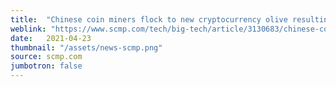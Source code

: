 ```yaml
---
title:  "Chinese coin miners flock to new cryptocurrency olive resulting in hard drive shortages and price surges"
weblink: "https://www.scmp.com/tech/big-tech/article/3130683/chinese-coin-miners-flock-new-cryptocurrency-olive-resulting-hard"
date:   2021-04-23
thumbnail: "/assets/news-scmp.png"
source: scmp.com
jumbotron: false
---
```

